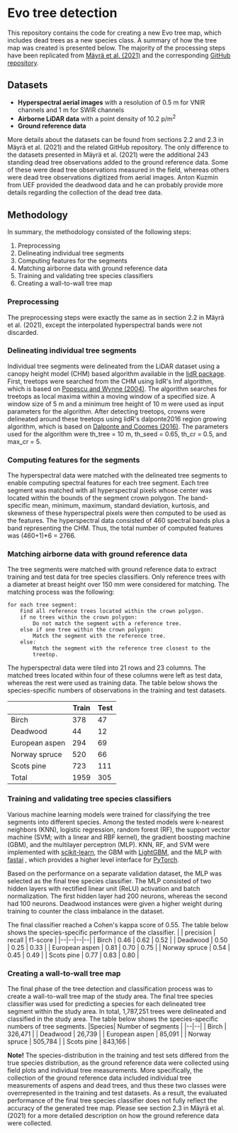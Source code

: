 ﻿# Evo tree detection
This repository contains the code for creating a new Evo tree map, which includes dead trees as a new species class. A summary of how the tree map was created is presented below. The majority of the processing steps have been replicated from [Mäyrä et al. (2021)](https://doi.org/10.1016/j.rse.2021.112322) and the corresponding [GitHub repository](https://github.com/mayrajeo/tree-detection-evo).

## Datasets
- **Hyperspectral aerial images** with a resolution of 0.5 m for VNIR channels and 1 m for SWIR channels
-  **Airborne LiDAR data** with a point density of 10.2 p/m<sup>2<sup>
- **Ground reference data**
 
More details about the datasets can be found from sections 2.2 and 2.3 in  Mäyrä et al. (2021) and the related GitHub repository. The only difference to the datasets presented in Mäyrä et al. (2021) were the additional 243 standing dead tree observations added to the ground reference data. Some of these were dead tree observations measured in the field, whereas others were dead tree observations digitized from aerial images. Anton Kuzmin from UEF provided the deadwood data and he can probably provide more details regarding the collection of the dead tree data.

## Methodology
In summary, the methodology consisted of the following steps:
1. Preprocessing
2. Delineating individual tree segments
3. Computing features for the segments
4. Matching airborne data with ground reference data
5. Training and validating tree species classifiers
6. Creating a wall-to-wall tree map

### Preprocessing
The preprocessing steps were exactly the same as in section 2.2 in Mäyrä et al. (2021), except the interpolated hyperspectral bands were not discarded.

### Delineating individual tree segments
Individual tree segments were delineated from the LiDAR dataset using a canopy height model (CHM) based algorithm available in the [lidR package](https://cran.r-project.org/web/packages/lidR/index.html). First, treetops were searched from the CHM using lidR's lmf algorithm, which is based on [Popescu and Wynne (2004)](https://doi.org/10.14358/PERS.70.5.589). The algorithm searches for treetops as local maxima within a moving window of a specified size. A window size of 5 m and a minimum tree height of 10 m were used as input parameters for the algorithm. After detecting treetops, crowns were delineated around these treetops using lidR's dalponte2016 region growing algorithm, which is based on [Dalponte and Coomes (2016)](https://doi.org/10.1111/2041-210X.12575). The parameters used for the algorithm were th_tree = 10 m, th_seed = 0.65, th_cr = 0.5, and max_cr = 5. 

### Computing features for the segments
The hyperspectral data were matched with the delineated tree segments to enable computing spectral features for each tree segment. Each tree segment was matched with all hyperspectral pixels whose center was located within the bounds of the segment crown polygon. The band-specific mean, minimum, maximum, standard deviation, kurtosis, and skewness of these hyperspectral pixels were then computed to be used as the features. The hyperspectral data consisted of 460 spectral bands plus a band representing the CHM. Thus, the total number of computed features was (460+1)*6 = 2766.  

### Matching airborne data with ground reference data
The tree segments were matched with ground reference data to extract training and test data for tree species classifiers. Only reference trees with a diameter at breast height over 150 mm were considered for matching. The matching process was the following:
```
for each tree segment:
	Find all reference trees located within the crown polygon.
	if no trees within the crown polygon:
		Do not match the segment with a reference tree.
	else if one tree within the crown polygon:
		Match the segment with the reference tree.
	else:
		Match the segment with the reference tree closest to the
		treetop.
```
The hyperspectral data were tiled into 21 rows and 23 columns. The matched trees located within four of these columns were left as test data, whereas the rest were used as training data. The table below shows the species-specific numbers of observations in the training and test datasets.

|| Train | Test |	 
|----|--|--|
| Birch | 378 | 47 |
| Deadwood | 44 | 12 |
| European aspen | 294 | 69 |
| Norway spruce | 520 | 66 |
| Scots pine | 723| 111 |
| Total | 1959 | 305 |

### Training and validating tree species classifiers
Various machine learning models were trained for classifying the tree segments into different species. Among the tested models were k-nearest neighbors (KNN), logistic regression, random forest (RF), the support vector machine (SVM; with a linear and RBF kernel), the gradient boosting machine (GBM), and the multilayer perceptron (MLP). KNN, RF, and SVM were implemented with [scikit-learn](https://scikit-learn.org/stable/), the GBM with [LightGBM](https://lightgbm.readthedocs.io/en/stable/), and the MLP with [fastai](https://docs.fast.ai/) , which provides a higher level interface for [PyTorch](https://pytorch.org/).

Based on the performance on a separate validation dataset, the MLP was selected as the final tree species classifier. The MLP consisted of two hidden layers with rectified linear unit (ReLU) activation and batch normalization. The first hidden layer had 200 neurons, whereas the second had 100 neurons. Deadwood instances were given a higher weight during training to counter the class imbalance in the dataset. 

The final classifier reached a Cohen's kappa score of 0.55. The table below shows the species-specific performance of the classifier.
|  | precision | recall | f1-score |
|--|--|--|--|
| Birch | 0.46 | 0.62 | 0.52 |
| Deadwood | 0.50 | 0.25 | 0.33 |
| European aspen | 0.81 | 0.70 | 0.75 |
| Norway spruce | 0.54 | 0.45 | 0.49 |
| Scots pine | 0.77 | 0.83 | 0.80 |


### Creating a wall-to-wall tree map
The final phase of the tree detection and classification process was to create a wall-to-wall tree map of the study area. The final tree species classifier was used for predicting a species for each delineated tree segment within the study area. In total, 1,787,251 trees were delineated and classified in the study  area. The table below shows the species-specific numbers of tree segments.
|Species| Number of segments |
|--|--|
| Birch | 326,471 |
| Deadwood | 26,739 |
| European aspen | 85,091 |
| Norway spruce | 505,784 |
| Scots pine | 843,166 |

**Note!** The species-distribution in the training and test sets differed from the true species distribution, as the ground reference data were collected using field plots and individual tree measurements. More specifically, the collection of the ground reference data included individual tree measurements of aspens and dead trees, and thus these two classes were overrepresented in the training and test datasets. As a result, the evaluated performance of the final tree species classifier does not fully reflect the accuracy of the generated tree map. Please see section 2.3 in Mäyrä et al. (2021) for a more detailed description on how the ground reference data were collected.
